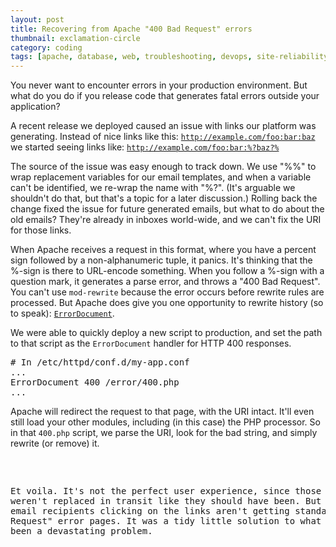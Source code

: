 ```yaml
---
layout: post
title: Recovering from Apache "400 Bad Request" errors
thumbnail: exclamation-circle
category: coding
tags: [apache, database, web, troubleshooting, devops, site-reliability]
---
```


You never want to encounter errors in your production environment. But what do you do if you release code that generates fatal errors outside your application?

A recent release we deployed caused an issue with links our platform was generating. Instead of nice links like this:
<code>http://example.com/foo:bar:baz</code>
we started seeing links like:
<code>http://example.com/foo:bar:%?baz?%</code>

The source of the issue was easy enough to track down. We use "%%" to wrap replacement variables for our email templates, and when a variable can't be identified, we re-wrap the name with "%?". (It's arguable we shouldn't do that, but that's a topic for a later discussion.) Rolling back the change fixed the issue for future generated emails, but what to do about the old emails? They're already in inboxes world-wide, and we can't fix the URI for those links.

When Apache receives a request in this format, where you have a percent sign followed by a non-alphanumeric tuple, it panics. It's thinking that the %-sign is there to URL-encode something. When you follow a %-sign with a question mark, it generates a parse error, and throws a "400 Bad Request". You can't use <code>mod-rewrite</code> because the error occurs before rewrite rules are processed. But Apache does give you one opportunity to rewrite history (so to speak): <a href="https://httpd.apache.org/docs/current/mod/core.html#errordocument"><code>ErrorDocument</code></a>.

We were able to quickly deploy a new script to production, and set the path to that script as the <code>ErrorDocument</code> handler for HTTP 400 responses.
<pre># In /etc/httpd/conf.d/my-app.conf
...
ErrorDocument 400 /error/400.php
...</pre>
Apache will redirect the request to that page, with the URI intact. It'll even still load your other modules, including (in this case) the PHP processor. So in that <code>400.php</code> script, we parse the URI, look for the bad string, and simply rewrite (or remove) it.
<pre><?php

if (strpos($_SERVER['REQUEST_URI'], '%?') !== false) {
    $uri = str_replace('%', '%25', $_SERVER['REQUEST_URI']);
    header('Location: ' . $uri);
    exit;
}

echo "This server has encountered an error.";</pre>
Et voila. It's not the perfect user experience, since those values weren't replaced in transit like they should have been. But at least the email recipients clicking on the links aren't getting standard "400 Bad Request" error pages. It was a tidy little solution to what could have been a devastating problem.